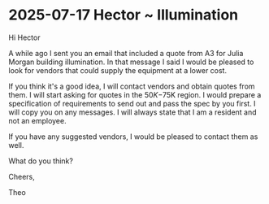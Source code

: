 # 2025-07-17 Hector ~ Illumination

Hi Hector

A while ago I sent you an email that included a quote from A3 for Julia Morgan building illumination. In that message I said I would be pleased to look for vendors that could supply the equipment at a lower cost.

If you think it's a good idea, I will contact vendors and obtain quotes from them. I will start asking for quotes in the $50K-$75K region. I would prepare a specification of requirements to send out and pass the spec by you first. I will copy you on any messages. I will always state that I am a resident and not an employee.

If you have any suggested vendors, I would be pleased to contact them as well.

What do you think?

Cheers,

Theo
